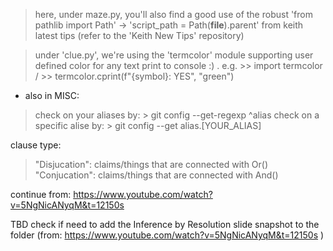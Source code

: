 > here, under maze.py, you'll also find a good use of the robust 'from pathlib import Path' -> 'script_path = Path(__file__).parent' from keith latest tips
> 		(refer to the 'Keith New Tips' repository) 


> under 'clue.py', we're using the 'termcolor' module supporting user defined color for any text print to console :)
> . e.g. >> import termcolor / >> termcolor.cprint(f"{symbol}: YES", "green")

- also in MISC:
> check on your aliases by: > git config --get-regexp ^alias
> check on  a specific alise by: > git config --get alias.[YOUR_ALIAS]  


clause type:
> "Disjucation": claims/things that are connected with Or() 
> "Conjucation": claims/things that are connected with And() 



continue from: https://www.youtube.com/watch?v=5NgNicANyqM&t=12150s 

TBD check if need to add the Inference by Resolution slide snapshot to the folder (from: https://www.youtube.com/watch?v=5NgNicANyqM&t=12150s )